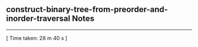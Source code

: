 <h2>construct-binary-tree-from-preorder-and-inorder-traversal Notes</h2><hr>[ Time taken: 28 m 40 s ]